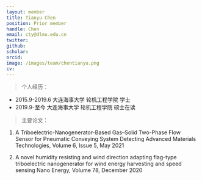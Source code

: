 ```yaml
---
layout: member
title: Tianyu Chen
position: Prior member
handle: Chen
email: cty@dlmu.edu.cn
twitter: 
github: 
scholar:
orcid: 
image: /images/team/chentianyu.png
cv: 
---
```


> 个人经历：

- 2015.9-2019.6 大连海事大学 轮机工程学院 学士
- 2019.9-至今 大连海事大学 轮机工程学院 硕士在读

> 主要论文：

1.	A Triboelectric-Nanogenerator-Based Gas–Solid Two-Phase Flow Sensor for Pneumatic Conveying System Detecting  Advanced Materials Technologies, Volume 6, Issue 5, May 2021

2.	A novel humidity resisting and wind direction adapting flag-type triboelectric nanogenerator for wind energy harvesting and speed sensing  Nano Energy, Volume 78, December 2020
